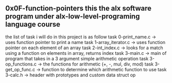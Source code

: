 0x0F-function-pointers
this the alx software program under alx-low-level-programing language course 
---
the list of task i will do in this project is as follow
task 0-print_name.c ->  uses function pointer to print a name
task 1-array_iterator.c ->  uses function pointer on each element of an array
task 2-int_index.c -> looks for a match using a function on elements in array, returns index
task 3-main.c ->  main of program that takes in a 3 argument simple arithmetic operation
task 3-op_functions.c ->  the functions for arithmetic (+, -, mul, div, mod)
task 3-get_op_func.c ->  function to determine which arithmetic function to use
task 3-calc.h ->  header with prototypes and custom data struct op

